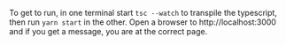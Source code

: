 To get to run, in one terminal start `tsc --watch` to transpile the typescript, then run `yarn start` in the other.
Open a browser to http://localhost:3000 and if you get a message, you are at the correct page.